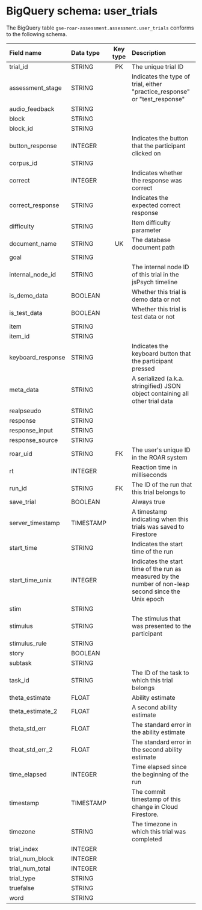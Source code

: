 # BigQuery schema: user_trials

The BigQuery table `gse-roar-assessment.assessment.user_trials` conforms to the following schema.

| Field name        | Data type | Key type | Description                                                                                           |
| :---------------- | :-------- | :------: | :---------------------------------------------------------------------------------------------------- |
| trial_id          | STRING    |    PK    | The unique trial ID                                                                                   |
| assessment_stage  | STRING    |          | Indicates the type of trial, either "practice_response" or "test_response"                            |
| audio_feedback    | STRING    |          |                                                                                                       |
| block             | STRING    |          |                                                                                                       |
| block_id          | STRING    |          |                                                                                                       |
| button_response   | INTEGER   |          | Indicates the button that the participant clicked on                                                  |
| corpus_id         | STRING    |          |                                                                                                       |
| correct           | INTEGER   |          | Indicates whether the response was correct                                                            |
| correct_response  | STRING    |          | Indicates the expected correct response                                                               |
| difficulty        | STRING    |          | Item difficulty parameter                                                                             |
| document_name     | STRING    |    UK    | The database document path                                                                            |
| goal              | STRING    |          |                                                                                                       |
| internal_node_id  | STRING    |          | The internal node ID of this trial in the jsPsych timeline                                            |
| is_demo_data      | BOOLEAN   |          | Whether this trial is demo data or not                                                                |
| is_test_data      | BOOLEAN   |          | Whether this trial is test data or not                                                                |
| item              | STRING    |          |                                                                                                       |
| item_id           | STRING    |          |                                                                                                       |
| keyboard_response | STRING    |          | Indicates the keyboard button that the participant pressed                                            |
| meta_data         | STRING    |          | A serialized (a.k.a. stringified) JSON object containing all other trial data                         |
| realpseudo        | STRING    |          |                                                                                                       |
| response          | STRING    |          |                                                                                                       |
| response_input    | STRING    |          |                                                                                                       |
| response_source   | STRING    |          |                                                                                                       |
| roar_uid          | STRING    |    FK    | The user's unique ID in the ROAR system                                                               |
| rt                | INTEGER   |          | Reaction time in milliseconds                                                                         |
| run_id            | STRING    |    FK    | The ID of the run that this trial belongs to                                                          |
| save_trial        | BOOLEAN   |          | Always true                                                                                           |
| server_timestamp  | TIMESTAMP |          | A timestamp indicating when this trials was saved to Firestore                                        |
| start_time        | STRING    |          | Indicates the start time of the run                                                                   |
| start_time_unix   | INTEGER   |          | Indicates the start time of the run as measured by the number of non-leap second since the Unix epoch |
| stim              | STRING    |          |                                                                                                       |
| stimulus          | STRING    |          | The stimulus that was presented to the participant                                                    |
| stimulus_rule     | STRING    |          |                                                                                                       |
| story             | BOOLEAN   |          |                                                                                                       |
| subtask           | STRING    |          |                                                                                                       |
| task_id           | STRING    |          | The ID of the task to which this trial belongs                                                        |
| theta_estimate    | FLOAT     |          | Ability estimate                                                                                      |
| theta_estimate_2  | FLOAT     |          | A second ability estimate                                                                             |
| theta_std_err     | FLOAT     |          | The standard error in the ability estimate                                                            |
| theat_std_err_2   | FLOAT     |          | The standard error in the second ability estimate                                                     |
| time_elapsed      | INTEGER   |          | Time elapsed since the beginning of the run                                                           |
| timestamp         | TIMESTAMP |          | The commit timestamp of this change in Cloud Firestore.                                               |
| timezone          | STRING    |          | The timezone in which this trial was completed                                                        |
| trial_index       | INTEGER   |          |                                                                                                       |
| trial_num_block   | INTEGER   |          |                                                                                                       |
| trial_num_total   | INTEGER   |          |                                                                                                       |
| trial_type        | STRING    |          |                                                                                                       |
| truefalse         | STRING    |          |                                                                                                       |
| word              | STRING    |          |                                                                                                       |
